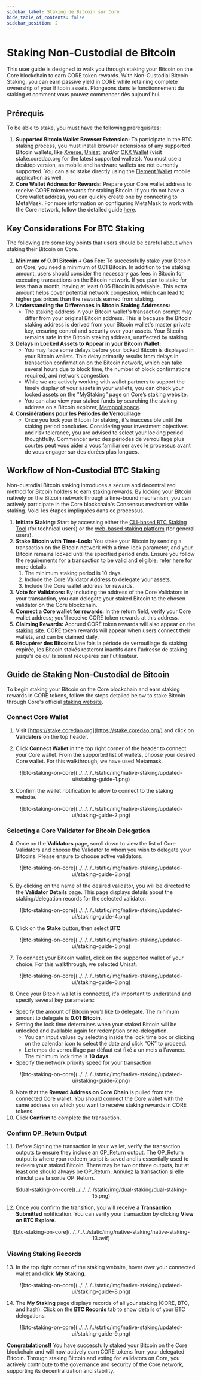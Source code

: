 ```yaml
---
sidebar_label: Staking de Bitcoin sur Core
hide_table_of_contents: false
sidebar_position: 2
---
```


# Staking Non-Custodial de Bitcoin

This user guide is designed to walk you through staking your Bitcoin on the Core blockchain to earn CORE token rewards. With Non-Custodial Bitcoin Staking, you can earn passive yield in CORE while retaining complete ownership of your Bitcoin assets. Plongeons dans le fonctionnement du staking et comment vous pouvez commencer dès aujourd'hui.

## Prérequis

To be able to stake, you must have the following prerequisites:

1. **Supported Bitcoin Wallet Browser Extension:** To participate in the BTC staking process, you must install browser extensions of any supported Bitcoin wallets, like [Xverse](https://chromewebstore.google.com/detail/xverse-wallet/idnnbdplmphpflfnlkomgpfbpcgelopg?hl=en-GB\&authuser=1), [Unisat](https://chromewebstore.google.com/detail/unisat-wallet/ppbibelpcjmhbdihakflkdcoccbgbkpo), and/or [OKX Wallet](https://chromewebstore.google.com/detail/okx-wallet/mcohilncbfahbmgdjkbpemcciiolgcge) (visit stake.coredao.org for the latest supported wallets). You must use a desktop version, as mobile and hardware wallets are not currently supported. You can also stake directly using the [Element Wallet](https://www.elementwallet.com/) mobile application as well.
2. **Core Wallet Address for Rewards:** Prepare your Core wallet address to receive CORE token rewards for staking Bitcoin. If you do not have a Core wallet address, you can quickly create one by connecting to MetaMask. For more information on configuring MetaMask to work with the Core network, follow the detailed guide [here](https://docs.coredao.org/docs/Dev-Guide/core-mainnet-wallet-config).

## **Key Considerations For BTC Staking**

The following are some key points that users should be careful about when staking their Bitcoin on Core.

1. **Minimum of 0.01 Bitcoin \+ Gas Fee:** To successfully stake your Bitcoin on Core, you need a minimum of 0.01 Bitcoin. In addition to the staking amount, users should consider the necessary gas fees in Bitcoin for executing transactions on the Bitcoin network. If you plan to stake for less than a month, having at least 0.05 Bitcoin is advisable. This extra amount helps cover potential network congestion, which can lead to higher gas prices than the rewards earned from staking.
2. **Understanding the Differences in Bitcoin Staking Addresses:**
   - The staking address in your Bitcoin wallet's transaction prompt may differ from your original Bitcoin address. This is because the Bitcoin staking address is derived from your Bitcoin wallet's master private key, ensuring control and security over your assets. Your Bitcoin remains safe in the Bitcoin staking address, unaffected by staking.
3. **Delays in Locked Assets to Appear in your Bitcoin Wallet:**
   - You may face some delays before your locked Bitcoin is displayed in your Bitcoin wallets. This delay primarily results from delays in transaction confirmation on the Bitcoin network, which can take several hours due to block time, the number of block confirmations required, and network congestion.
   - While we are actively working with wallet partners to support the timely display of your assets in your wallets, you can check your locked assets on the ”MyStaking” page on Core’s staking website.
   - You can also view your staked funds by searching the staking address on a Bitcoin explorer, [Mempool.space](https://mempool.space/).
4. **Considérations pour les Périodes de Verrouillage**
   - Once you lock your Bitcoin for staking, it's inaccessible until the staking period concludes. Considering your investment objectives and risk tolerance, you are advised to select your locking period thoughtfully. Commencer avec des périodes de verrouillage plus courtes peut vous aider à vous familiariser avec le processus avant de vous engager sur des durées plus longues.

## Workflow of Non-Custodial BTC Staking

Non-custodial Bitcoin staking introduces a secure and decentralized method for Bitcoin holders to earn staking rewards. By locking your Bitcoin natively on the Bitcoin network through a time-bound mechanism, you can actively participate in the Core blockchain's Consensus mechanism while staking. Voici les étapes impliquées dans ce processus.

1. **Initiate Staking:** Start by accessing either the [CLI-based BTC Staking Tool](https://github.com/coredao-org/btc-staking-tool) (for technical users) or the [web-based staking platform](https://stake.coredao.org/) (for general users).
2. **Stake Bitcoin with Time-Lock:** You stake your Bitcoin by sending a transaction on the Bitcoin network with a time-lock parameter, and your Bitcoin remains locked until the specified period ends. Ensure you follow the requirements for a transaction to be valid and eligible; refer [here](https://docs.google.com/document/d/1DfhLwMfANGYhcJe4UiyRJxpw1FvFX6k-QQK4cMYYOls/edit?tab=t.0#heading=h.mwjq55dgslw5) for more details.
   1. The minimum staking period is 10 days.
   2. Include the Core Validator Address to delegate your assets.
   3. Include the Core wallet address for rewards.
3. **Vote for Validators:** By including the address of the Core Validators in your transaction, you can delegate your staked Bitcoin to the chosen validator on the Core blockchain.
4. **Connect a Core wallet for rewards:** In the return field, verify your Core wallet address; you'll receive CORE token rewards at this address.
5. **Claiming Rewards:** Accrued CORE token rewards will also appear on the [staking site](http://stake.coredao.org/). CORE token rewards will appear when users connect their wallets, and can be claimed daily.
6. **Récupérer des Bitcoin:** Une fois la période de verrouillage du staking expirée, les Bitcoin stakés resteront inactifs dans l'adresse de staking jusqu'à ce qu'ils soient récupérés par l'utilisateur.

## Guide de Staking Non-Custodial de Bitcoin

To begin staking your Bitcoin on the Core blockchain and earn staking rewards in CORE tokens, follow the steps detailed below to stake Bitcoin through Core's official [staking website](http://stake.coredao.org/).

### Connect Core Wallet

1. Visit [https://stake.coredao.org](https://stake.coredao.org/) and click on **Validators** on the top header.

2. Click **Connect Wallet** in the top right corner of the header to connect your Core wallet. From the supported list of wallets, choose your desired Core wallet. For this walkthrough, we have used Metamask.

<p align="center">
![btc-staking-on-core](../../../../static/img/native-staking/updated-ui/staking-guide-1.png)
</p>

3. Confirm the wallet notification to allow to connect to the staking website.

<p align="center">
![btc-staking-on-core](../../../../static/img/native-staking/updated-ui/staking-guide-2.png)
</p>

### Selecting a Core Validator for Bitcoin Delegation

4. Once on the **Validators** page, scroll down to view the list of Core Validators and choose the Validator to whom you wish to delegate your Bitcoins. Please ensure to choose active validators.

<p align="center">
![btc-staking-on-core](../../../../static/img/native-staking/updated-ui/staking-guide-3.png)
</p>

5. By clicking on the name of the desired validator, you will be directed to the **Validator Details** page. This page displays details about the staking/delegation records for the selected validator.

<p align="center">
![btc-staking-on-core](../../../../static/img/native-staking/updated-ui/staking-guide-4.png)
</p>

6. Click on the **Stake** button, then select **BTC**

<p align="center">
![btc-staking-on-core](../../../../static/img/native-staking/updated-ui/staking-guide-5.png)
</p>

7. To connect your Bitcoin wallet, click on the supported wallet of your choice. For this walkthrough, we selected Unisat.

<p align="center">
![btc-staking-on-core](../../../../static/img/native-staking/updated-ui/staking-guide-6.png)
</p>

8. Once your Bitcoin wallet is connected, it's important to understand and specify several key parameters:

- Specify the amount of Bitcoin you’d like to delegate. The minimum amount to delegate is **0.01 Bitcoin**.
- Setting the lock time determines when your staked Bitcoin will be unlocked and available again for redemption or re-delegation.
  - You can input values by selecting inside the lock time box or clicking on the calendar icon to select the date and click “OK” to proceed.
  - Le temps de verrouillage par défaut est fixé à un mois à l'avance. The minimum lock time is **10 days**.
- Specify the network priority speed for your transaction

<p align="center">
![btc-staking-on-core](../../../../static/img/native-staking/updated-ui/staking-guide-7.png)
</p>

9. Note that the **Reward Address on Core Chain** is pulled from the connected Core wallet. You should connect the Core wallet with the same address on which you want to receive staking rewards in CORE tokens.
10. Click **Confirm** to complete the transaction.

### Confirm OP\_Return Output

11. Before Signing the transaction in your wallet, verify the transaction outputs to ensure they include an OP\_Return output. The OP\_Return output is where your redeem\_script is saved and is essentially used to redeem your staked Bitcoin. There may be two or three outputs, but at least one should always be OP\_Return. Annulez la transaction si elle n'inclut pas la sortie OP\_Return.

<p align="center">
![dual-staking-on-core](../../../../static/img/dual-staking/dual-staking-15.png)
</p>

12. Once you confirm the transition, you will receive a **Transaction Submitted** notification. You can verify your transaction by clicking **View on BTC Explore**.

<p align="center">
![btc-staking-on-core](../../../../static/img/native-staking/native-staking-13.avif)
</p>

### Viewing Staking Records

13. In the top right corner of the staking website, hover over your connected wallet and click **My Staking**.

<p align="center">
![btc-staking-on-core](../../../../static/img/native-staking/updated-ui/staking-guide-8.png)
</p>

14. The **My Staking** page displays records of all your staking (CORE, BTC, and hash). Click on the **BTC Records** tab to show details of your BTC delegations.

<p align="center">
![btc-staking-on-core](../../../../static/img/native-staking/updated-ui/staking-guide-9.png)
</p>

**Congratulations!!** You have successfully staked your Bitcoin on the Core blockchain and will now actively earn CORE tokens from your delegated Bitcoin. Through staking Bitcoin and voting for validators on Core, you actively contribute to the governance and security of the Core network, supporting its decentralization and stability.
